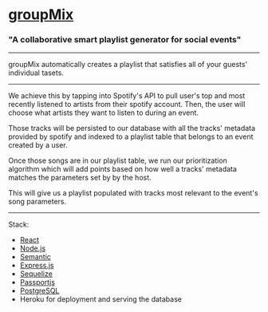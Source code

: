 # [groupMix](https://fullstack-groupmix.herokuapp.com/)
### "A collaborative smart playlist generator for social events"
---
groupMix automatically creates a playlist that satisfies all of your guests' individual tasets.

---
We achieve this by tapping into Spotify's API to pull user's top and most recently listened to artists from their spotify account. Then, the user will choose what artists they want to listen to during an event. 

Those tracks will be persisted to our database with all the tracks' metadata provided by spotify and indexed to a playlist table that belongs to an event created by a user.

Once those songs are in our playlist table, we run our prioritization algorithm which will add points based on how well a tracks' metadata matches the parameters set by by the host.

This will give us a playlist populated with tracks most relevant to the event's song parameters.

--- 
Stack: 
- [React](https://reactjs.org/)
- [Node.js](https://nodejs.org/en/)
- [Semantic](https://react.semantic-ui.com/introduction)
- [Express.js](https://expressjs.com/)
- [Sequelize](http://docs.sequelizejs.com/)
- [Passportjs](http://www.passportjs.org/)
- [PostgreSQL](https://www.postgresql.org/)
- Heroku for deployment and serving the database